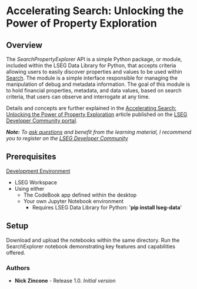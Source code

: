 # Accelerating Search: Unlocking the Power of Property Exploration

## <a id="overview"></a>Overview
The *SearchPropertyExplorer* API is a simple Python package, or module, included within the LSEG Data Library for Python, that accepts criteria allowing users to easily discover properties and values to be used within [Search](https://developers.lseg.com/en/article-catalog/article/building-search-into-your-application-workflow). The module is a simple interface responsible for managing the manipulation of debug and metadata information.  The goal of this module is to hold financial properties, metadata, and data values, based on search criteria, that users can observe and interrogate at any time.

Details and concepts are further explained in the [Accelerating Search: Unlocking the Power of Property Exploration](https://developers.lseg.com/en/article-catalog/article/accelerating-search-unlocking-the-power-of-property-exploration) article published on the [LSEG Developer Community portal](https://developers.lseg.com).

***Note:** To [ask questions](https://community.developers.lseg.com/index.html) and benefit from the learning material, I recommend you to register on the [LSEG Developer Community](https://developers.lseg.com)*

## <a name="prerequisites"></a>Prerequisites

[Development Environment](https://developers.lseg.com/en/api-catalog/lseg-data-platform/lseg-data-library-for-python/quick-start#getting-started-with-python)

- LSEG Workspace
- Using either
  - The CodeBook app defined within the desktop
  - Your own Jupyter Notebook environment
    - Requires LSEG Data Library for Python:  '**pip install lseg-data**'

## <a name="setup"></a>Setup

Download and upload the notebooks within the same directory.  Run the SearchExplorer notebook demonstrating key features and capabilities offered.
### <a id="authors"></a>Authors

* **Nick Zincone** - Release 1.0.  *Initial version*
